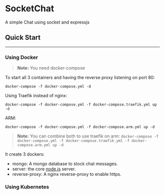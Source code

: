 # SocketChat

A simple Chat using socket and expressjs

## Quick Start

-------------

### Using Docker

> **Note:** You need docker-compose

To start all 3 containers and having the reverse proxy listening on port 80:

```console
docker-compose -f docker-compose.yml -d
```

Using Traefik instead of nginx:

```console
docker-compose -f docker-compose.yml -f docker-compose.traefik.yml up -d
```

ARM:

```console
docker-compose -f docker-compose.yml -f docker-compose.arm.yml up -d
```

> **Note:** You can combine both to use traefik on arm: ``` docker-compose -f docker-compose.yml -f docker-compose.traefik.yml -f docker-compose.arm.yml up -d ```

It create 3 dockers:

- mongo: A mongo database to stock chat messages.
- server: the core [node.js](https://www.nodejs.org) server.
- reverse-proxy: A nginx reverse-proxy to enable https.

### Using Kubernetes
